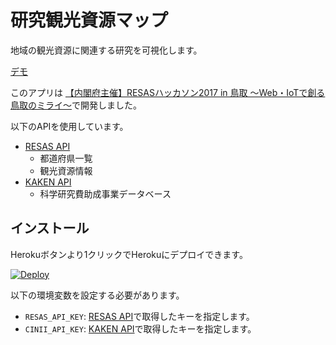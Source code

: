 # 研究観光資源マップ

地域の観光資源に関連する研究を可視化します。

[デモ](https://research-attraction-maps.herokuapp.com/)

このアプリは [【内閣府主催】RESASハッカソン2017 in 鳥取 ～Web・IoTで創る鳥取のミライ～](https://connpass.com/event/67429/)で開発しました。

以下のAPIを使用しています。

* [RESAS API](https://opendata.resas-portal.go.jp/)
	* 都道府県一覧
	* 観光資源情報
* [KAKEN API](https://support.nii.ac.jp/ja/kaken/api/api_outline)
	* 科学研究費助成事業データベース

## インストール

Herokuボタンより1クリックでHerokuにデプロイできます。

[![Deploy](https://www.herokucdn.com/deploy/button.png)](https://heroku.com/deploy?template=https://github.com/mh61503891/research-attraction-maps)

以下の環境変数を設定する必要があります。

* `RESAS_API_KEY`: [RESAS API](https://opendata.resas-portal.go.jp/)で取得したキーを指定します。
* `CINII_API_KEY`: [KAKEN API](https://support.nii.ac.jp/ja/kaken/api/api_outline)で取得したキーを指定します。
